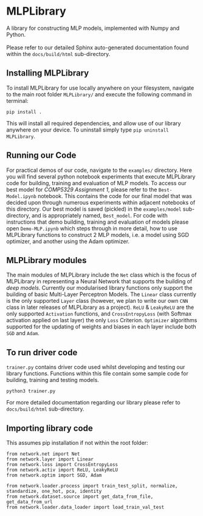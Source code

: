 # MLPLibrary
A library for constructing MLP models, implemented with Numpy and Python. \
\
Please refer to our detailed Sphinx auto-generated documentation found within the 
```docs/build/html``` sub-directory. 

## Installing MLPLibrary
To install MLPLibrary for use locally anywhere on your filesystem, navigate to
the main root folder ```MLPLibrary/``` and execute the following command in terminal:
```
pip install .
``` 
This will install all required dependencies, and allow use of our library anywhere on your 
device. To uninstall simply type ```pip uninstall MLPLibrary```.

## Running our Code
For practical demos of our code, navigate to the ```examples/``` directory. Here you will
find several python notebook experiments that execute MLPLibrary code for building, training
and evaluation of MLP models. To access our best model for *COMP5329 Assignment 1*, please 
refer to the `Best-Model.ipynb` notebook. This contains the code for our final model that was 
decided upon through numerous experiments within adjacent notebooks of this directory. Our best
model is saved (pickled) in the ```examples/model``` sub-directory, and is appropriately named,
`Best_model`. For code with instructions that demo building, training and evaluation of models 
please open ```Demo-MLP.ipynb``` which steps through in more detail, how to use MLPLibrary functions
to construct 2 MLP models, i.e. a model using SGD optimizer, and another using the Adam optimizer.

## MLPLibrary modules
The main modules of MLPLibrary include the `Net` class which is the focus of MLPLibrary in representing
a Neural Network that supports the building of *deep models*. Currently our modularised library 
functions only support the building of basic Multi-Layer Perceptron Models. The `Linear` class 
currently is the only supported `Layer` class (however, we plan to write our own `CNN` class in later 
releases of MLPLibrary as a project). `ReLU` & `LeakyReLU` are the only supported `Activation` functions,
and `CrossEntropyLoss` (with Softmax activation applied on last layer) the only `Loss` Criterion. `Optimizer` 
algorithms supported for the updating of weights and biases in each layer include both `SGD` and `Adam`. 

## To run driver code
`trainer.py` contains driver code used whilst developing and testing our library functions.
Functions within this file contain some sample code for building, training and testing models. 
```
python3 trainer.py
```
For more detailed documentation regarding our library please refer to ```docs/build/html``` sub-directory.

## Importing library code
This assumes pip installation if not within the root folder:
```
from network.net import Net
from network.layer import Linear
from network.loss import CrossEntropyLoss
from network.activ import ReLU, LeakyReLU
from network.optim import SGD, Adam

from network.loader.process import train_test_split, normalize, standardize, one_hot, pca, identity
from network.dataset.source import get_data_from_file, get_data_from_url
from network.loader.data_loader import load_train_val_test
```
